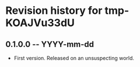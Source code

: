 # Revision history for tmp-KOAJVu33dU

## 0.1.0.0 -- YYYY-mm-dd

* First version. Released on an unsuspecting world.
